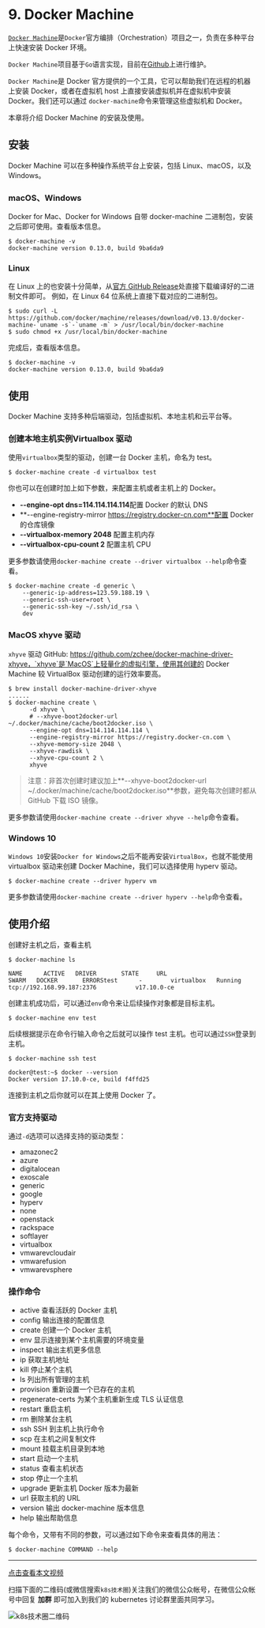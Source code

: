 # 9. Docker Machine
[`Docker Machine`](https://docs.docker.com/machine/overview/)是`Docker`官方编排（Orchestration）项目之一，负责在多种平台上快速安装 Docker 环境。

`Docker Machine`项目基于`Go`语言实现，目前在[Github](https://github.com/docker/machine)上进行维护。

`Docker Machine`是 Docker 官方提供的一个工具，它可以帮助我们在远程的机器上安装 Docker，或者在虚拟机 host 上直接安装虚拟机并在虚拟机中安装 Docker。我们还可以通过 `docker-machine`命令来管理这些虚拟机和 Docker。

本章将介绍 Docker Machine 的安装及使用。

## 安装
Docker Machine 可以在多种操作系统平台上安装，包括 Linux、macOS，以及 Windows。

### macOS、Windows
Docker for Mac、Docker for Windows 自带 docker-machine 二进制包，安装之后即可使用。查看版本信息。
```shell
$ docker-machine -v
docker-machine version 0.13.0, build 9ba6da9
```

### Linux
在 Linux 上的也安装十分简单，从[官方 GitHub Release](https://github.com/docker/machine/releases)处直接下载编译好的二进制文件即可。
例如，在 Linux 64 位系统上直接下载对应的二进制包。
```shell
$ sudo curl -L https://github.com/docker/machine/releases/download/v0.13.0/docker-machine-`uname -s`-`uname -m` > /usr/local/bin/docker-machine
$ sudo chmod +x /usr/local/bin/docker-machine
```

完成后，查看版本信息。
```shell
$ docker-machine -v
docker-machine version 0.13.0, build 9ba6da9
```

## 使用
Docker Machine 支持多种后端驱动，包括虚拟机、本地主机和云平台等。

### 创建本地主机实例Virtualbox 驱动
使用`virtualbox`类型的驱动，创建一台 Docker 主机，命名为 test。
```shell
$ docker-machine create -d virtualbox test
```

你也可以在创建时加上如下参数，来配置主机或者主机上的 Docker。

* **--engine-opt dns=114.114.114.114**配置 Docker 的默认 DNS
* **--engine-registry-mirror https://registry.docker-cn.com**配置 Docker 的仓库镜像
* **--virtualbox-memory 2048** 配置主机内存
* **--virtualbox-cpu-count 2** 配置主机 CPU

更多参数请使用`docker-machine create --driver virtualbox --help`命令查看。

```shell
$ docker-machine create -d generic \
    --generic-ip-address=123.59.188.19 \
    --generic-ssh-user=root \
    --generic-ssh-key ~/.ssh/id_rsa \
    dev
```

### MacOS xhyve 驱动
`xhyve` 驱动 GitHub: https://github.com/zchee/docker-machine-driver-xhyve，`xhyve`是`MacOS`上轻量化的虚拟引擎，使用其创建的 Docker Machine 较 VirtualBox 驱动创建的运行效率要高。
```shell
$ brew install docker-machine-driver-xhyve
......
$ docker-machine create \
      -d xhyve \
      # --xhyve-boot2docker-url ~/.docker/machine/cache/boot2docker.iso \
      --engine-opt dns=114.114.114.114 \
      --engine-registry-mirror https://registry.docker-cn.com \
      --xhyve-memory-size 2048 \
      --xhyve-rawdisk \
      --xhyve-cpu-count 2 \
      xhyve
```

> 注意：非首次创建时建议加上**--xhyve-boot2docker-url ~/.docker/machine/cache/boot2docker.iso**参数，避免每次创建时都从 GitHub 下载 ISO 镜像。

更多参数请使用`docker-machine create --driver xhyve --help`命令查看。

### Windows 10
`Windows 10`安装`Docker for Windows`之后不能再安装`VirtualBox`，也就不能使用 virtualbox 驱动来创建 Docker Machine，我们可以选择使用 hyperv 驱动。
```shell
$ docker-machine create --driver hyperv vm
```

更多参数请使用`docker-machine create --driver hyperv --help`命令查看。


## 使用介绍
创建好主机之后，查看主机
```shell
$ docker-machine ls

NAME      ACTIVE   DRIVER       STATE     URL                         SWARM   DOCKER       ERRORStest      -        virtualbox   Running   tcp://192.168.99.187:2376           v17.10.0-ce
```

创建主机成功后，可以通过`env`命令来让后续操作对象都是目标主机。
```shell
$ docker-machine env test
```

后续根据提示在命令行输入命令之后就可以操作 test 主机。也可以通过`SSH`登录到主机。
```shell
$ docker-machine ssh test

docker@test:~$ docker --version
Docker version 17.10.0-ce, build f4ffd25
```

连接到主机之后你就可以在其上使用 Docker 了。

### 官方支持驱动
通过`-d`选项可以选择支持的驱动类型：

* amazonec2
* azure
* digitalocean
* exoscale
* generic
* google
* hyperv
* none
* openstack
* rackspace
* softlayer
* virtualbox
* vmwarevcloudair
* vmwarefusion
* vmwarevsphere

### 操作命令
* active 查看活跃的 Docker 主机
* config 输出连接的配置信息
* create 创建一个 Docker 主机
* env 显示连接到某个主机需要的环境变量
* inspect 输出主机更多信息
* ip 获取主机地址
* kill 停止某个主机
* ls 列出所有管理的主机
* provision 重新设置一个已存在的主机
* regenerate-certs 为某个主机重新生成 TLS 认证信息
* restart 重启主机
* rm 删除某台主机
* ssh SSH 到主机上执行命令
* scp 在主机之间复制文件
* mount 挂载主机目录到本地
* start 启动一个主机
* status 查看主机状态
* stop 停止一个主机
* upgrade 更新主机 Docker 版本为最新
* url 获取主机的 URL
* version 输出 docker-machine 版本信息
* help 输出帮助信息

每个命令，又带有不同的参数，可以通过如下命令来查看具体的用法：
```shell
$ docker-machine COMMAND --help
```



---
[点击查看本文视频](https://youdianzhishi.com/course/6n8xd6/)

扫描下面的二维码(或微信搜索`k8s技术圈`)关注我们的微信公众帐号，在微信公众帐号中回复 **加群** 即可加入到我们的 kubernetes 讨论群里面共同学习。

![k8s技术圈二维码](https://www.qikqiak.com/img/posts/qrcode_for_gh_d6dd87b6ceb4_430.jpg)
